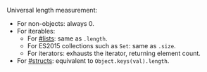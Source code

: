 Universal length measurement:

  * For non-objects: always 0.
  * For iterables:
    * For [#lists](#function-islist): same as `.length`.
    * For ES2015 collections such as `Set`: same as `.size`.
    * For iterators: exhausts the iterator, returning element count.
  * For [#structs](#function-isstruct): equivalent to `Object.keys(val).length`.
